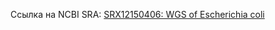 Ссылка на NCBI SRA: [SRX12150406: WGS of Escherichia coli](https://www.ncbi.nlm.nih.gov/sra/SRX12150406[accn])
